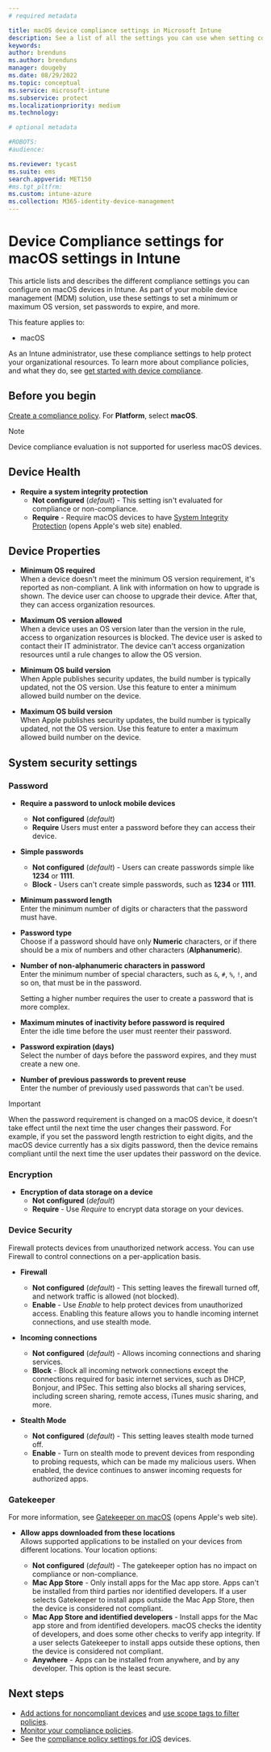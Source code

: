 ```yaml
---
# required metadata

title: macOS device compliance settings in Microsoft Intune
description: See a list of all the settings you can use when setting compliance for your macOS devices in Microsoft Intune. Require Apple's system integrity protection, set password restrictions, require a firewall, allow gatekeeper, and more.
keywords:
author: brenduns
ms.author: brenduns
manager: dougeby
ms.date: 08/29/2022
ms.topic: conceptual
ms.service: microsoft-intune
ms.subservice: protect
ms.localizationpriority: medium
ms.technology:

# optional metadata

#ROBOTS:
#audience:

ms.reviewer: tycast
ms.suite: ems
search.appverid: MET150
#ms.tgt_pltfrm:
ms.custom: intune-azure
ms.collection: M365-identity-device-management
---
```


# Device Compliance settings for macOS settings in Intune

This article lists and describes the different compliance settings you can configure on macOS devices in Intune. As part of your mobile device management (MDM) solution, use these settings to set a minimum or maximum OS version, set passwords to expire, and more.

This feature applies to:

- macOS

As an Intune administrator, use these compliance settings to help protect your organizational resources. To learn more about compliance policies, and what they do, see [get started with device compliance](device-compliance-get-started.md).

## Before you begin

[Create a compliance policy](create-compliance-policy.md#create-the-policy). For **Platform**, select **macOS**.

> [!NOTE]  
> Device compliance evaluation is not supported for userless macOS devices.  

## Device Health

- **Require a system integrity protection**  
  - **Not configured** (*default*) - This setting isn't evaluated for compliance or non-compliance.
  - **Require** - Require macOS devices to have [System Integrity Protection](https://support.apple.com/HT204899) (opens Apple's web site) enabled.  

## Device Properties

- **Minimum OS required**  
  When a device doesn't meet the minimum OS version requirement, it's reported as non-compliant. A link with information on how to upgrade is shown. The device user can choose to upgrade their device. After that, they can access organization resources.

- **Maximum OS version allowed**  
  When a device uses an OS version later than the version in the rule, access to organization resources is blocked. The device user is asked to contact their IT administrator. The device can't access organization resources until a rule changes to allow the OS version.

- **Minimum OS build version**  
  When Apple publishes security updates, the build number is typically updated, not the OS version. Use this feature to enter a minimum allowed build number on the device.

- **Maximum OS build version**  
  When Apple publishes security updates, the build number is typically updated, not the OS version. Use this feature to enter a maximum allowed build number on the device.

## System security settings

### Password

- **Require a password to unlock mobile devices**  
  - **Not configured** (*default*)
  - **Require** Users must enter a password before they can access their device.

- **Simple passwords**  
  - **Not configured** (*default*) - Users can create passwords simple like **1234** or **1111**.
  - **Block** - Users can't create simple passwords, such as **1234** or **1111**.

- **Minimum password length**  
  Enter the minimum number of digits or characters that the password must have.

- **Password type**  
  Choose if a password should have only **Numeric** characters, or if there should be a mix of numbers and other characters (**Alphanumeric**).

- **Number of non-alphanumeric characters in password**  
  Enter the minimum number of special characters, such as `&`, `#`, `%`, `!`, and so on, that must be in the password.

  Setting a higher number requires the user to create a password that is more complex.

- **Maximum minutes of inactivity before password is required**  
  Enter the idle time before the user must reenter their password.

- **Password expiration (days)**  
  Select the number of days before the password expires, and they must create a new one.

- **Number of previous passwords to prevent reuse**  
  Enter the number of previously used passwords that can't be used.
> [!IMPORTANT]
> When the password requirement is changed on a macOS device, it doesn't take effect until the next time the user changes their password. For example, if you set the password length restriction to eight digits, and the macOS device currently has a six digits password, then the device remains compliant until the next time the user updates their password on the device.

### Encryption

- **Encryption of data storage on a device**  
  - **Not configured** (*default*)
  - **Require** - Use *Require* to encrypt data storage on your devices.

### Device Security

Firewall protects devices from unauthorized network access. You can use Firewall to control connections on a per-application basis. 

- **Firewall**  
  - **Not configured** (*default*) - This setting leaves the firewall turned off, and network traffic is allowed (not blocked).
  - **Enable** -  Use *Enable* to help protect devices from unauthorized access. Enabling this feature allows you to handle incoming internet connections, and use stealth mode. 

- **Incoming connections**  
  - **Not configured** (*default*) - Allows incoming connections and sharing services.
  - **Block** - Block all incoming network connections except the connections required for basic internet services, such as DHCP, Bonjour, and IPSec. This setting also blocks all sharing services, including screen sharing, remote access, iTunes music sharing, and more.  

- **Stealth Mode**  
  - **Not configured** (*default*) - This setting leaves stealth mode turned off.
  - **Enable** - Turn on stealth mode to prevent devices from responding to probing requests, which can be made my malicious users. When enabled, the device continues to answer incoming requests for authorized apps.  

### Gatekeeper

For more information, see [Gatekeeper on macOS](https://support.apple.com/HT202491) (opens Apple's web site).

- **Allow apps downloaded from these locations**  
  Allows supported applications to be installed on your devices from different locations. Your location options:

  - **Not configured** (*default*) - The gatekeeper option has no impact on compliance or non-compliance.  
  - **Mac App Store** - Only install apps for the Mac app store. Apps can't be installed from third parties nor identified developers. If a user selects Gatekeeper to install apps outside the Mac App Store, then the device is considered not compliant.
  - **Mac App Store and identified developers** - Install apps for the Mac app store and from identified developers. macOS checks the identity of developers, and does some other checks to verify app integrity. If a user selects Gatekeeper to install apps outside these options, then the device is considered not compliant.
  - **Anywhere** - Apps can be installed from anywhere, and by any developer. This option is the least secure.
 

## Next steps

- [Add actions for noncompliant devices](actions-for-noncompliance.md) and [use scope tags to filter policies](../fundamentals/scope-tags.md).
- [Monitor your compliance policies](compliance-policy-monitor.md).
- See the [compliance policy settings for iOS](compliance-policy-create-ios.md) devices.
